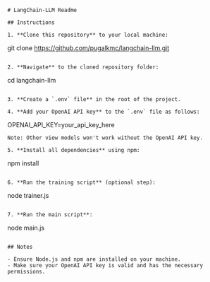 ```
# LangChain-LLM Readme

## Instructions

1. **Clone this repository** to your local machine:
   ```
   git clone https://github.com/pugalkmc/langchain-llm.git
   ```

2. **Navigate** to the cloned repository folder:
   ```
   cd langchain-llm
   ```

3. **Create a `.env` file** in the root of the project.

4. **Add your OpenAI API key** to the `.env` file as follows:
   ```
   OPENAI_API_KEY=your_api_key_here
   ```
   Note: Other view models won't work without the OpenAI API key.

5. **Install all dependencies** using npm:
   ```
   npm install
   ```

6. **Run the training script** (optional step):
   ```
   node trainer.js
   ```

7. **Run the main script**:
   ```
   node main.js
   ```

## Notes

- Ensure Node.js and npm are installed on your machine.
- Make sure your OpenAI API key is valid and has the necessary permissions.
```
